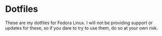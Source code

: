 # Dotfiles

These are my dotfiles for Fedora Linux. I will not be providing support or updates for these, so if you dare to try to use them, do so at your own risk.
